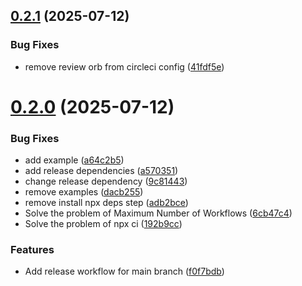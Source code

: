 ## [0.2.1](https://github.com/ahmadrezaomidvar/orb_utils_personal/compare/v0.2.0...v0.2.1) (2025-07-12)


### Bug Fixes

* remove review orb from circleci config ([41fdf5e](https://github.com/ahmadrezaomidvar/orb_utils_personal/commit/41fdf5eae61739bde67ae44f03a9eef42249654a))

# [0.2.0](https://github.com/ahmadrezaomidvar/orb_utils_personal/compare/v0.1.0...v0.2.0) (2025-07-12)


### Bug Fixes

* add example ([a64c2b5](https://github.com/ahmadrezaomidvar/orb_utils_personal/commit/a64c2b5784be87e4421bab281b9859f0ccde075c))
* add release dependencies ([a570351](https://github.com/ahmadrezaomidvar/orb_utils_personal/commit/a570351e9f03ab158f62259844b8fa67b24ec244))
* change release dependency ([9c81443](https://github.com/ahmadrezaomidvar/orb_utils_personal/commit/9c81443ac481eade5c832bcd7110cfc50aed691a))
* remove examples ([dacb255](https://github.com/ahmadrezaomidvar/orb_utils_personal/commit/dacb255336aac39f3a0517068aa0d93801385314))
* remove install npx deps step ([adb2bce](https://github.com/ahmadrezaomidvar/orb_utils_personal/commit/adb2bce3d0b3b450d16b7d5dfe49c1c73908500a))
* Solve the problem of Maximum Number of Workflows ([6cb47c4](https://github.com/ahmadrezaomidvar/orb_utils_personal/commit/6cb47c41e769f201f809e9bc43a4842a73add823))
* Solve the problem of npx ci ([192b9cc](https://github.com/ahmadrezaomidvar/orb_utils_personal/commit/192b9ccbbd994aeb690f144baef846b3eb7b6383))


### Features

* Add release workflow for main branch ([f0f7bdb](https://github.com/ahmadrezaomidvar/orb_utils_personal/commit/f0f7bdbd592cb9f22a8a0edd93c9192fa8fdb54f))
